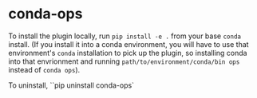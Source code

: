 # conda-ops

To install the plugin locally, run `pip install -e .` from your base `conda` install. (If you install it into a conda environment, you will have to use that environment's `conda` installation to pick up the plugin, so installing conda into that envrionment and running `path/to/environment/conda/bin ops` instead of `conda ops`).

To uninstall, ``pip uninstall conda-ops`
